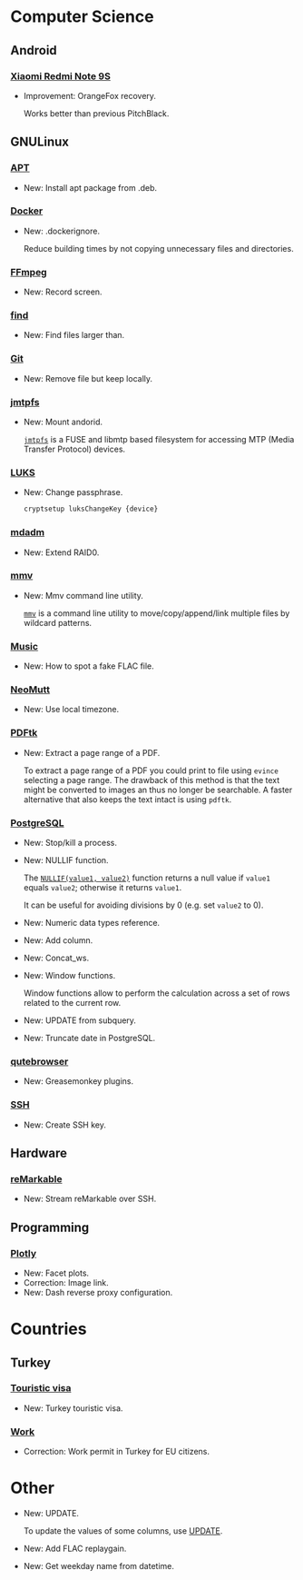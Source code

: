 # Computer Science

## Android

### [Xiaomi Redmi Note 9S](curtana.md)

* Improvement: OrangeFox recovery.

    Works better than previous PitchBlack.
    

## GNULinux

### [APT](apt.md)

* New: Install apt package from .deb.

### [Docker](docker.md)

* New: .dockerignore.

    Reduce building times by not copying unnecessary files and
    directories.
    

### [FFmpeg](ffmpeg.md)

* New: Record screen.

### [find](find.md)

* New: Find files larger than.

### [Git](git.md)

* New: Remove file but keep locally.

### [jmtpfs](jmtpfs.md)

* New: Mount andorid.

    [`jmtpfs`](https://github.com/kiorky/jmtpfs) is a FUSE and libmtp based
    filesystem for accessing MTP (Media Transfer Protocol) devices.
    

### [LUKS](luks.md)

* New: Change passphrase.

    ```bash
    cryptsetup luksChangeKey {device}
    ```
    

### [mdadm](mdadm.md)

* New: Extend RAID0.

### [mmv](mmv.md)

* New: Mmv command line utility.

    [`mmv`](https://github.com/itchyny/mmv) is a command line utility to
    move/copy/append/link multiple files by wildcard patterns.
    

### [Music](music.md)

* New: How to spot a fake FLAC file.

### [NeoMutt](neomutt.md)

* New: Use local timezone.

### [PDFtk](pdftk.md)

* New: Extract a page range of a PDF.

    To extract a page range of a PDF you could print to file using `evince`
    selecting a page range. The drawback of this method is that the text might be
    converted to images an thus no longer be searchable. A faster alternative that
    also keeps the text intact is using `pdftk`.
    

### [PostgreSQL](postgresql.md)

* New: Stop/kill a process.
* New: NULLIF function.

    The [`NULLIF(value1, value2)`](https://www.postgresql.org/docs/current/functions-conditional.html#FUNCTIONS-NULLIF)
    function returns a null value if `value1` equals `value2`; otherwise it returns
    `value1`.
    
    It can be useful for avoiding divisions by 0 (e.g. set `value2` to 0).
    

* New: Numeric data types reference.
* New: Add column.
* New: Concat_ws.
* New: Window functions.

    Window functions allow to perform the calculation across a set of rows related
    to the current row.
    

* New: UPDATE from subquery.
* New: Truncate date in PostgreSQL.

### [qutebrowser](qutebrowser.md)

* New: Greasemonkey plugins.

### [SSH](ssh.md)

* New: Create SSH key.

## Hardware

### [reMarkable](remarkable.md)

* New: Stream reMarkable over SSH.

## Programming

### [Plotly](plotly.md)

* New: Facet plots.
* Correction: Image link.
* New: Dash reverse proxy configuration.

# Countries

## Turkey

### [Touristic visa](touristic_visa.md)

* New: Turkey touristic visa.

### [Work](work.md)

* Correction: Work permit in Turkey for EU citizens.

# Other

* New: UPDATE.

    To update the values of some columns, use
    [UPDATE](https://www.postgresql.org/docs/9.1/sql-update.html).
    

* New: Add FLAC replaygain.
* New: Get weekday name from datetime.
